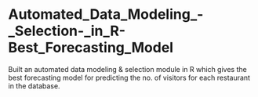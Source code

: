 # Automated_Data_Modeling_-_Selection-_in_R-Best_Forecasting_Model
Built an automated data modeling &amp; selection module in R which gives the best forecasting model for predicting the no. of visitors for each restaurant in the database. 
